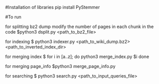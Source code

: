 #Installation of libraries
pip install PyStemmer

#To run

for splitting bz2 dump
modify the number of pages in each chunk in the code
$python3 dsplit.py <path_to_bz2_file>

for indexing
$ python3 indexer.py <path_to_wiki_dump.bz2> <path_to_inverted_index_dir> 

for merging index
$ for i in [a..z];
do 
	python3 merge_index.py $i
done

for merging page_info
$python3 merge_page_info.py

for searching
$ python3 search.py <path_to_input_queries_file>

